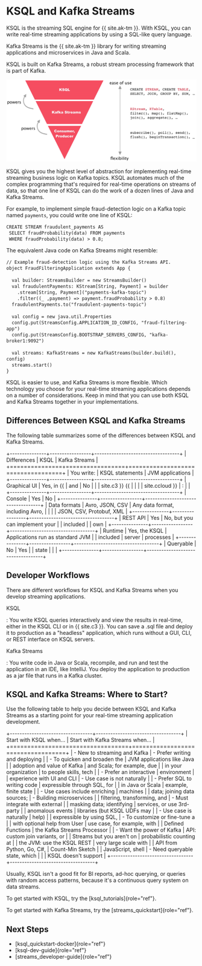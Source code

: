 KSQL and Kafka Streams
======================

KSQL is the streaming SQL engine for {{ site.ak-tm }}. With KSQL, you
can write real-time streaming applications by using a SQL-like query
language.

Kafka Streams is the {{ site.ak-tm }} library for writing streaming
applications and microservices in Java and Scala.

KSQL is built on Kafka Streams, a robust stream processing framework
that is part of Kafka.

![The Confluent Platform stack, with KSQL at the highest level of abstraction](../img/ksql-kafka-streams-core-kafka-stack.png)

KSQL gives you the highest level of abstraction for implementing
real-time streaming business logic on Kafka topics. KSQL automates much
of the complex programming that\'s required for real-time operations on
streams of data, so that one line of KSQL can do the work of a dozen
lines of Java and Kafka Streams.

For example, to implement simple fraud-detection logic on a Kafka topic
named `payments`, you could write one line of KSQL:

``` {.sourceCode .sql}
CREATE STREAM fraudulent_payments AS
 SELECT fraudProbability(data) FROM payments
 WHERE fraudProbability(data) > 0.8;
```

The equivalent Java code on Kafka Streams might resemble:

``` {.sourceCode .java}
// Example fraud-detection logic using the Kafka Streams API.
object FraudFilteringApplication extends App {

  val builder: StreamsBuilder = new StreamsBuilder()
  val fraudulentPayments: KStream[String, Payment] = builder
    .stream[String, Payment]("payments-kafka-topic")
    .filter((_ ,payment) => payment.fraudProbability > 0.8)
  fraudulentPayments.to("fraudulent-payments-topic")

  val config = new java.util.Properties 
  config.put(StreamsConfig.APPLICATION_ID_CONFIG, "fraud-filtering-app")
  config.put(StreamsConfig.BOOTSTRAP_SERVERS_CONFIG, "kafka-broker1:9092")

  val streams: KafkaStreams = new KafkaStreams(builder.build(), config)
  streams.start()
}
```

KSQL is easier to use, and Kafka Streams is more flexible. Which
technology you choose for your real-time streaming applications depends
on a number of considerations. Keep in mind that you can use both KSQL
and Kafka Streams together in your implementations.

Differences Between KSQL and Kafka Streams
------------------------------------------

The following table summarizes some of the differences between KSQL and
Kafka Streams.

+---------------+-----------------+-----------------------------------+
| Differences   | KSQL            | Kafka Streams                     |
+===============+=================+===================================+
| You write:    | KSQL statements | JVM applications                  |
+---------------+-----------------+-----------------------------------+
| Graphical UI  | Yes, in {{      | and \| No                         |
|               | site.c3 }} {{   |                                   |
|               | site.ccloud }}  | :   |                             |
+---------------+-----------------+-----------------------------------+
| Console       | Yes             | No                                |
+---------------+-----------------+-----------------------------------+
| Data formats  | Avro, JSON, CSV | Any data format, including Avro,  |
|               |                 | JSON, CSV, Protobuf, XML          |
+---------------+-----------------+-----------------------------------+
| REST API      | Yes             | No, but you can implement your    |
| included      |                 | own                               |
+---------------+-----------------+-----------------------------------+
| Runtime       | Yes, the KSQL   | Applications run as standard JVM  |
| included      | server          | processes                         |
+---------------+-----------------+-----------------------------------+
| Queryable     | No              | Yes                               |
| state         |                 |                                   |
+---------------+-----------------+-----------------------------------+

Developer Workflows
-------------------

There are different workflows for KSQL and Kafka Streams when you
develop streaming applications.

KSQL

:   You write KSQL queries interactively and view the results in
    real-time, either in the KSQL CLI or in {{ site.c3 }}. You can save
    a .sql file and deploy it to production as a \"headless\"
    application, which runs without a GUI, CLI, or REST interface on
    KSQL servers.

Kafka Streams

:   You write code in Java or Scala, recompile, and run and test the
    application in an IDE, like IntelliJ. You deploy the application to
    production as a jar file that runs in a Kafka cluster.

KSQL and Kafka Streams: Where to Start?
---------------------------------------

Use the following table to help you decide between KSQL and Kafka
Streams as a starting point for your real-time streaming application
development.

+----------------------------------+-----------------------------------+
| Start with KSQL when...          | Start with Kafka Streams when...  |
+==================================+===================================+
| -   New to streaming and Kafka   | -   Prefer writing and deploying  |
| -   To quicken and broaden the   |     JVM applications like Java    |
|     adoption and value of Kafka  |     and Scala; for example, due   |
|     in your organization         |     to people skills, tech        |
| -   Prefer an interactive        |     environment                   |
|     experience with UI and CLI   | -   Use case is not naturally     |
| -   Prefer SQL to writing code   |     expressible through SQL, for  |
|     in Java or Scala             |     example, finite state         |
| -   Use cases include enriching  |     machines                      |
|     data; joining data sources;  | -   Building microservices        |
|     filtering, transforming, and | -   Must integrate with external  |
|     masking data; identifying    |     services, or use 3rd-party    |
|     anomalous events             |     libraries (but KSQL UDFs may  |
| -   Use case is naturally        |     help)                         |
|     expressible by using SQL,    | -   To customize or fine-tune a   |
|     with optional help from User |     use case, for example, with   |
|     Defined Functions            |     the Kafka Streams Processor   |
| -   Want the power of Kafka      |     API: custom join variants, or |
|     Streams but you aren\'t on   |     probabilistic counting at     |
|     the JVM: use the KSQL REST   |     very large scale with         |
|     API from Python, Go, C\#,    |     Count-Min Sketch              |
|     JavaScript, shell            | -   Need queryable state, which   |
|                                  |     KSQL doesn\'t support         |
+----------------------------------+-----------------------------------+

Usually, KSQL isn\'t a good fit for BI reports, ad-hoc querying, or
queries with random access patterns, because it\'s a continuous query
system on data streams.

To get started with KSQL, try the [ksql\_tutorials]{role="ref"}.

To get started with Kafka Streams, try the
[streams\_quickstart]{role="ref"}.

Next Steps
----------

-   [ksql\_quickstart-docker]{role="ref"}
-   [ksql-dev-guide]{role="ref"}
-   [streams\_developer-guide]{role="ref"}
